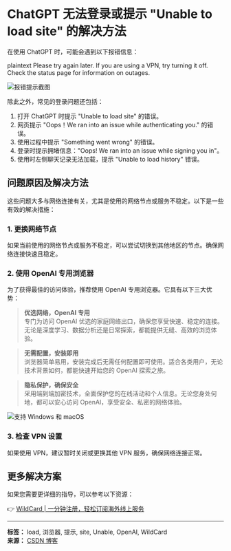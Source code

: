# ChatGPT 无法登录或提示 "Unable to load site" 的解决方法

在使用 ChatGPT 时，可能会遇到以下报错信息：

plaintext
Please try again later. If you are using a VPN, try turning it off. Check the status page for information on outages.


![报错提示截图](https://bbtdd.com/img/24253910.webp)

除此之外，常见的登录问题还包括：

1. 打开 ChatGPT 时提示 "Unable to load site" 的错误。
2. 网页提示 "Oops！We ran into an issue while authenticating you." 的错误。
3. 使用过程中提示 "Something went wrong" 的错误。
4. 登录时提示拥堵信息："Oops! We ran into an issue while signing you in"。
5. 使用时左侧聊天记录无法加载，提示 "Unable to load history" 错误。

## 问题原因及解决方法

这些问题大多与网络连接有关，尤其是使用的网络节点或服务不稳定。以下是一些有效的解决措施：

### 1. 更换网络节点
如果当前使用的网络节点或服务不稳定，可以尝试切换到其他地区的节点。确保网络连接快速且稳定。

### 2. 使用 OpenAI 专用浏览器
为了获得最佳的访问体验，推荐使用 OpenAI 专用浏览器。它具有以下三大优势：

> **优选网络，OpenAI 专用**  
> 专门为访问 OpenAI 优选的家庭网络出口，确保您享受快速、稳定的连接。无论是深度学习、数据分析还是日常探索，都能提供无缝、高效的浏览体验。

> **无需配置，安装即用**  
> 浏览器简单易用，安装完成后无需任何配置即可使用。适合各类用户，无论技术背景如何，都能快速开始您的 OpenAI 探索之旅。

> **隐私保护，确保安全**  
> 采用端到端加密技术，全面保护您的在线活动和个人信息。无论您身处何地，都可以安心访问 OpenAI，享受安全、私密的网络体验。

![支持 Windows 和 macOS](https://bbtdd.com/img/9839916163.webp)

### 3. 检查 VPN 设置
如果使用 VPN，建议暂时关闭或更换其他 VPN 服务，确保网络连接正常。

## 更多解决方案
如果您需要更详细的指导，可以参考以下资源：

👉 [WildCard | 一分钟注册，轻松订阅海外线上服务](https://bbtdd.com/WildCard)

---

**标签：** load, 浏览器, 提示, site, Unable, OpenAI, WildCard  
**来源：** [CSDN 博客](https://blog.csdn.net/paygpt/article/details/139468935)
